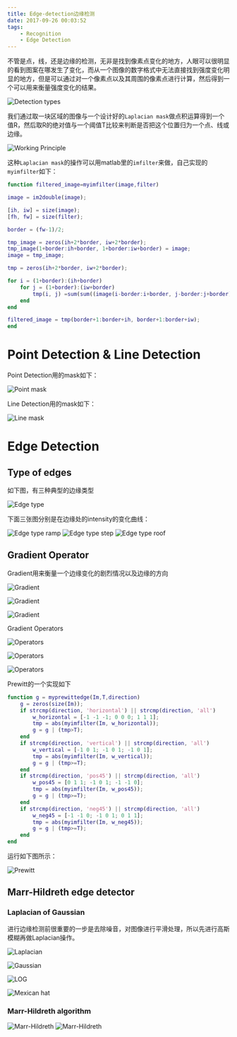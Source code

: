 ```yaml
---
title: Edge-detection边缘检测
date: 2017-09-26 00:03:52
tags:
    - Recognition
    - Edge Detection
---
```


不管是点，线，还是边缘的检测，无非是找到像素点变化的地方，人眼可以很明显的看到图案在哪发生了变化，而从一个图像的数字格式中无法直接找到强度变化明显的地方，但是可以通过对一个像素点以及其周围的像素点进行计算，然后得到一个可以用来衡量强度变化的结果。

![Detection types](/images/edge-detection/detection-types.png)

我们通过取一块区域的图像与一个设计好的`Laplacian mask`做点积运算得到一个值R，然后取R的绝对值与一个阈值T比较来判断是否把这个位置归为一个点、线或边缘。

![Working Principle](/images/edge-detection/principle.png)

这种`Laplacian mask`的操作可以用matlab里的`imfilter`来做，自己实现的`myimfilter`如下：

```matlab
function filtered_image=myimfilter(image,filter)

image = im2double(image);

[ih, iw] = size(image);
[fh, fw] = size(filter);

border = (fw-1)/2;

tmp_image = zeros(ih+2*border, iw+2*border);
tmp_image(1+border:ih+border, 1+border:iw+border) = image;
image = tmp_image;

tmp = zeros(ih+2*border, iw+2*border);

for i = (1+border):(ih+border)
    for j = (1+border):(iw+border)
        tmp(i, j) =sum(sum((image(i-border:i+border, j-border:j+border).*filter)));
    end
end

filtered_image = tmp(border+1:border+ih, border+1:border+iw);
end
```

# Point Detection & Line Detection

Point Detection用的mask如下：

![Point mask](/images/edge-detection/point-mask.png)

Line Detection用的mask如下：

![Line mask](/images/edge-detection/line-mask.png)

# Edge Detection

## Type of edges

如下图，有三种典型的边缘类型

![Edge type](/images/edge-detection/edge-type.png)

下面三张图分别是在边缘处的intensity的变化曲线：

![Edge type ramp](/images/edge-detection/ramp.png)
![Edge type step](/images/edge-detection/step.png)
![Edge type roof](/images/edge-detection/roof.png)

## Gradient Operator

Gradient用来衡量一个边缘变化的剧烈情况以及边缘的方向

![Gradient](/images/edge-detection/gradient.png)

![Gradient](/images/edge-detection/gradient2.png)

![Gradient](/images/edge-detection/gradient3.png)

Gradient Operators

![Operators](/images/edge-detection/operators.png)

![Operators](/images/edge-detection/operators2.png)

![Operators](/images/edge-detection/operators3.png)

Prewitt的一个实现如下

```matlab
function g = myprewittedge(Im,T,direction)
    g = zeros(size(Im));
    if strcmp(direction, 'horizontal') || strcmp(direction, 'all')
        w_horizontal = [-1 -1 -1; 0 0 0; 1 1 1];
        tmp = abs(myimfilter(Im, w_horizontal));
        g = g | (tmp>T);  
    end
    if strcmp(direction, 'vertical') || strcmp(direction, 'all') 
        w_vertical = [-1 0 1; -1 0 1; -1 0 1];
        tmp = abs(myimfilter(Im, w_vertical));
        g = g | (tmp>=T);  
    end
    if strcmp(direction, 'pos45') || strcmp(direction, 'all')
        w_pos45 = [0 1 1; -1 0 1; -1 -1 0];
        tmp = abs(myimfilter(Im, w_pos45));
        g = g | (tmp>=T);  
    end
    if strcmp(direction, 'neg45') || strcmp(direction, 'all')
        w_neg45 = [-1 -1 0; -1 0 1; 0 1 1];
        tmp = abs(myimfilter(Im, w_neg45));
        g = g | (tmp>=T);  
    end
end
```

运行如下图所示：

![Prewitt](/images/edge-detection/prewitt.png)

## Marr-Hildreth edge detector

### Laplacian of Gaussian

进行边缘检测前很重要的一步是去除噪音，对图像进行平滑处理，所以先进行高斯模糊再做Laplacian操作。

![Laplacian](/images/edge-detection/laplacian.png)

![Gaussian](/images/edge-detection/gaussian.png)

![LOG](/images/edge-detection/log.png)

![Mexican hat](/images/edge-detection/mexican-hat.png)

### Marr-Hildreth algorithm

![Marr-Hildreth](/images/edge-detection/marr-hildreth.png)
![Marr-Hildreth](/images/edge-detection/marr-hildreth2.png)